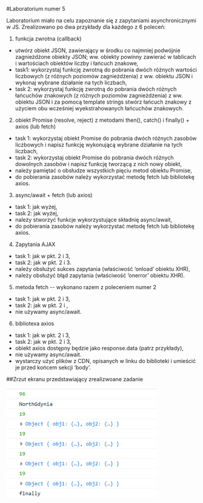#Laboratorium numer 5

Laboratorium miało na celu zapoznanie się z zapytaniami asynchronicznymi w JS.
Zrealizowano po dwa przykłady dla każdego z 6 poleceń:

1. funkcja zwrotna (callback)
- utwórz obiekt JSON, zawierający w środku co najmniej podwójnie zagnieżdżone obiekty JSON;
ww. obiekty powinny zawierać w tablicach i wartościach obiektów liczby i łańcuch znakowe,
- task1: wykorzystaj funkcję zwrotną do pobrania dwóch różnych wartości liczbowych (z różnych poziomów zagnieżdżenia) z ww. obiektu JSON i wykonaj wybrane działanie na tych liczbach,
- task 2: wykorzystaj funkcję zwrotną do pobrania dwóch różnych łańcuchów znakowych (z różnych poziomów zagnieżdżenia) z ww. obiektu JSON i za pomocą template strings stwórz łańcuch znakowy z użyciem obu wcześniej wyekstrahowanych łańcuchów znakowych.

2. obiekt Promise (resolve, reject) z metodami then(), catch() i finally() + axios (lub fetch)
- task 1: wykorzystaj obiekt Promise do pobrania dwóch różnych zasobów liczbowych i napisz funkcję wykonującą wybrane działanie na tych liczbach,
- task 2: wykorzystaj obiekt Promise do pobrania dwóch różnych dowolnych zasobów i napisz funkcję tworzącą z nich nowy obiekt,
- należy pamiętać o obsłudze wszystkich pięciu metod obiektu Promise,
- do pobierania zasobów należy wykorzystać metodę fetch lub bibliotekę axios.

3. async/await + fetch (lub axios)
- task 1: jak wyżej,
- task 2: jak wyżej,
- należy stworzyć funkcje wykorzystujące składnię async/await,
- do pobierania zasobów należy wykorzystać metodę fetch lub bibliotekę axios.

4. Zapytania AJAX
- task 1: jak w pkt. 2 i 3,
- task 2: jak w pkt. 2 i 3.
- należy obsłużyć sukces zapytania (właściwość ‘onload’ obiektu XHR),
- należy obsłużyć błąd zapytania (właściwość ‘onerror’ obiektu XHR).

5. metoda fetch -- wykonano razem z poleceniem numer 2
- task 1: jak w pkt. 2 i 3,
- task 2: jak w pkt. 2 i ,
- nie używamy async/await.

6. bibliotexa axios
- task 1: jak w pkt. 2 i 3,
- task 2: jak w pkt. 2 i 3,
- obiekt axios dostępny będzie jako response.data (patrz przykłady),
- nie używamy async/await.
- wystarczy użyć plików z CDN, opisanych w linku do biblioteki i umieścić je przed końcem sekcji ‘body’.


##Zrzut ekranu przedstawiający zrealizwoane zadanie

![tasks](images/tasks.png)